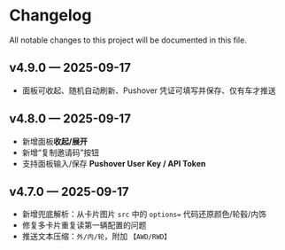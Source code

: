 # Changelog

All notable changes to this project will be documented in this file.

## v4.9.0 — 2025-09-17
- 面板可收起、随机自动刷新、Pushover 凭证可填写并保存、仅有车才推送

## v4.8.0 — 2025-09-17
- 新增面板**收起/展开**
- 新增“复制邀请码”按钮
- 支持面板输入/保存 **Pushover User Key / API Token**

## v4.7.0 — 2025-09-17
- 新增兜底解析：从卡片图片 `src` 中的 `options=` 代码还原颜色/轮毂/内饰
- 修复多卡片重复读第一辆配置的问题
- 推送文本压缩：`外/内/轮`，附加 `【AWD/RWD】`
